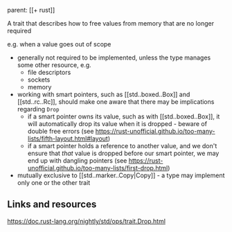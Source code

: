 parent: [[+ rust]]

A trait that describes how to free values from memory that are no longer required

e.g. when a value goes out of scope

- generally not required to be implemented, unless the type manages some other resource, e.g.
	- file descriptors
	- sockets
	- memory
- working with smart pointers, such as [[std..boxed..Box]] and [[std..rc..Rc]], should make one aware that there may be implications regarding `Drop`
	- if a smart pointer owns its value, such as with [[std..boxed..Box]], it will automatically drop its value when it is dropped - beware of double free errors (see https://rust-unofficial.github.io/too-many-lists/fifth-layout.html#layout)
	- if a smart pointer holds a reference to another value, and we don't ensure that *that* value is dropped before our smart pointer, we may end up with dangling pointers (see https://rust-unofficial.github.io/too-many-lists/first-drop.html)
- mutually exclusive to [[std..marker..Copy|Copy]] - a type may implement only one or the other trait
## Links and resources

https://doc.rust-lang.org/nightly/std/ops/trait.Drop.html